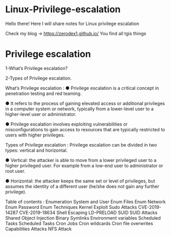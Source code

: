 # Linux-Privilege-escalation
Hello there! Here I will share notes for Linux privilege escalation 

Check my blog -> https://zerodex1.github.io/ You find all tgis things

# Privilege escalation
1-What’s Privilege escalation?

2-Types of Privilege escalation.

What’s Privilege escalation :
● Privilege escalation is a critical concept in penetration testing and red teaming.

● It refers to the process of gaining elevated access or additional privileges in a computer system or network, typically from a lower-level user to a higher-level user or administrator.

● Privilege escalation involves exploiting vulnerabilities or misconfigurations to gain access to resources that are typically restricted to users with higher privileges.

Types of Privilege escalation :
Privilege escalation can be divided in two types: vertical and horizontal.

● Vertical: the attacker is able to move from a lower privileged user to a higher privileged user. For example from a low-end user to administrator or root user.

● Horizontal: the attacker keeps the same set or level of privileges, but assumes the identity of a different user (he/she does not gain any further privilege).

Table of contents :
Enumeration
System and User Enum
Files Enum
Network Enum
Password Enum
Techniques
Kernel Exploit
Sudo Attacks
CVE-2019-14287
CVE-2019-18634
Shell Escaping
LD-PRELOAD
SUID
SUID Attacks
Shared Object Injection
Binary Symlinks
Environment variables
Scheduled Tasks
Scheduled Tasks
Cron Jobs
Cron wildcards
Cron file overwrites
Capabilities Attacks
NFS Attack
